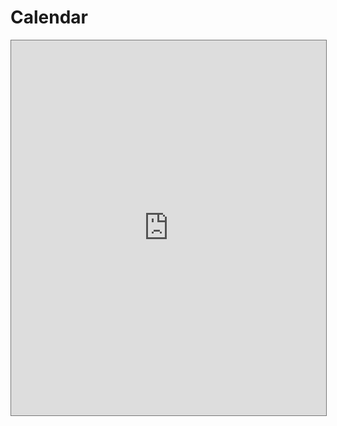 # Calendar

<iframe src="https://www.google.com/calendar/embed?showTitle=0&amp;height=600&amp;wkst=1&amp;bgcolor=%23ffffff&amp;src=vtinlodusftj395frv1rdrv5to%40group.calendar.google.com&amp;color=%236B3304&amp;showTitle=0&amp;showNav=0&amp;showDate=0&amp;showTabs=0&amp;ctz=America%2FNew_York" style=" border:solid 1px #777 " width="100%" height="600" frameborder="0" scrolling="no"></iframe>
